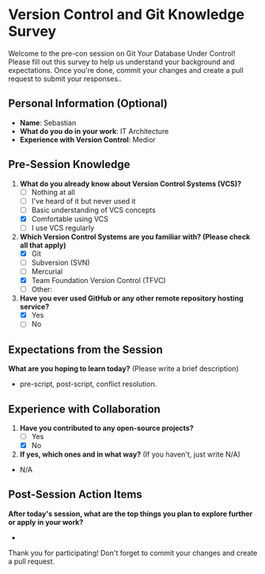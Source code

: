 # Version Control and Git Knowledge Survey

Welcome to the pre-con session on Git Your Database Under Control! Please fill out this survey to help us understand your background and expectations. Once you're done, commit your changes and create a pull request to submit your responses..

## Personal Information (Optional)
- **Name**: Sebastian
- **What do you do in your work**: IT Architecture
- **Experience with Version Control**: Medior

## Pre-Session Knowledge
1. **What do you already know about Version Control Systems (VCS)?**
   - [ ] Nothing at all
   - [ ] I've heard of it but never used it
   - [ ] Basic understanding of VCS concepts
   - [X] Comfortable using VCS
   - [ ] I use VCS regularly

2. **Which Version Control Systems are you familiar with? (Please check all that apply)**
   - [X] Git
   - [ ] Subversion (SVN)
   - [ ] Mercurial
   - [X] Team Foundation Version Control (TFVC)
   - [ ] Other: 

3. **Have you ever used GitHub or any other remote repository hosting service?**
   - [X] Yes
   - [ ] No

## Expectations from the Session
**What are you hoping to learn today?** (Please write a brief description)

- pre-script, post-script, conflict resolution.

## Experience with Collaboration
1. **Have you contributed to any open-source projects?**
   - [ ] Yes
   - [X] No

2. **If yes, which ones and in what way?** (If you haven't, just write N/A)

- N/A

## Post-Session Action Items
**After today's session, what are the top things you plan to explore further or apply in your work?**

- 

Thank you for participating! Don't forget to commit your changes and create a pull request.

